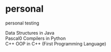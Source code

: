 # personal
personal testing

Data Structures in Java  
Pascal0 Compilers in Python  
C++ OOP in C++ (First Programming Language)

